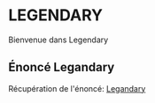 # LEGENDARY
Bienvenue dans Legendary
## Énoncé Legandary  

Récupération de l'énoncé: [Legandary](https://github.com/AFCI-DWWM01-2023/LEGENDARY.git)  
